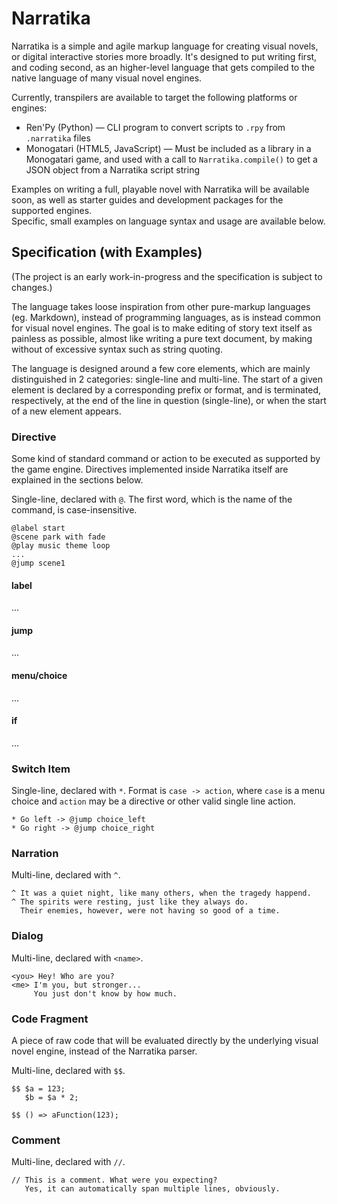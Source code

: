 # Narratika

Narratika is a simple and agile markup language for creating visual novels, or digital interactive stories more broadly. 
It's designed to put writing first, and coding second, as an higher-level language that gets compiled to the native language of many visual novel engines.

Currently, transpilers are available to target the following platforms or engines:
* Ren'Py (Python) — CLI program to convert scripts to `.rpy` from `.narratika` files
* Monogatari (HTML5, JavaScript) — Must be included as a library in a Monogatari game, and used with a call to `Narratika.compile()` to get a JSON object from a Narratika script string

Examples on writing a full, playable novel with Narratika will be available soon, as well as starter guides and development packages for the supported engines.  
Specific, small examples on language syntax and usage are available below.

## Specification (with Examples)

(The project is an early work-in-progress and the specification is subject to changes.)

The language takes loose inspiration from other pure-markup languages (eg. Markdown), instead of programming languages, as is instead common for visual novel engines.
The goal is to make editing of story text itself as painless as possible, almost like writing a pure text document, by making without of excessive syntax such as string quoting.

The language is designed around a few core elements, which are mainly distinguished in 2 categories: single-line and multi-line.
The start of a given element is declared by a corresponding prefix or format, and is terminated, respectively, at the end of the line in question (single-line), or when the start of a new element appears.

### Directive

Some kind of standard command or action to be executed as supported by the game engine. Directives implemented inside Narratika itself are explained in the sections below.

Single-line, declared with `@`. The first word, which is the name of the command, is case-insensitive.

```
@label start
@scene park with fade
@play music theme loop
...
@jump scene1
```

#### label

...

#### jump

...

#### menu/choice

...

#### if

...

### Switch Item

Single-line, declared with `*`. Format is `case -> action`, where `case` is a menu choice and `action` may be a directive or other valid single line action.

```
* Go left -> @jump choice_left
* Go right -> @jump choice_right
```

### Narration

Multi-line, declared with `^`.

```
^ It was a quiet night, like many others, when the tragedy happend.
^ The spirits were resting, just like they always do.
  Their enemies, however, were not having so good of a time.
```

### Dialog

Multi-line, declared with `<name>`.

```
<you> Hey! Who are you?
<me> I'm you, but stronger...
     You just don't know by how much.
```

### Code Fragment

A piece of raw code that will be evaluated directly by the underlying visual novel engine, instead of the Narratika parser.

Multi-line, declared with `$$`.

```
$$ $a = 123;
   $b = $a * 2;
```
```
$$ () => aFunction(123);
```

### Comment

Multi-line, declared with `//`.

```
// This is a comment. What were you expecting?
   Yes, it can automatically span multiple lines, obviously.
```
